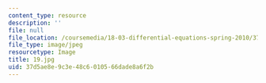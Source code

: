```yaml
---
content_type: resource
description: ''
file: null
file_location: /coursemedia/18-03-differential-equations-spring-2010/37d5ae8e9c3e48c6010566dade8a6f2b_19.jpg
file_type: image/jpeg
resourcetype: Image
title: 19.jpg
uid: 37d5ae8e-9c3e-48c6-0105-66dade8a6f2b
---
```

